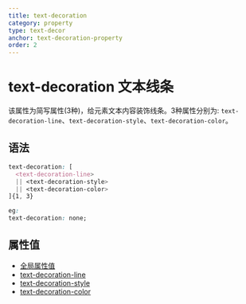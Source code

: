 ```yaml
---
title: text-decoration
category: property
type: text-decor
anchor: text-decoration-property
order: 2
---
```


# text-decoration 文本线条

该属性为简写属性(3种)，给元素文本内容装饰线条。3种属性分别为: `text-decoration-line`、`text-decoration-style`、`text-decoration-color`。

## 语法

```css
text-decoration: [
  <text-decoration-line>
  || <text-decoration-style>
  || <text-decoration-color>
]{1, 3}

eg:
text-decoration: none;
```

## 属性值

* [全局属性值](/front-end/CSS/values#anchor-值类型)
* [text-decoration-line](/front-end/CSS/property/text-decor/text-decoration-line)
* [text-decoration-style](/front-end/CSS/property/text-decor/text-decoration-style)
* [text-decoration-color](/front-end/CSS/property/text-decor/text-decoration-color)
